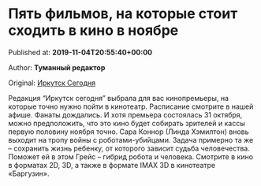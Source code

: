 
# Пять фильмов, на которые стоит сходить в кино в ноябре

Published at: **2019-11-04T20:55:40+00:00**

Author: **Туманный редактор**

Original: [Иркутск Сегодня](https://irk.today/2019/11/05/pjat-filmov-na-kotorye-stoit-shodit-v-kino-v-nojabre/)

Редакция “Иркутск сегодня” выбрала для вас кинопремьеры, на которые точно нужно пойти в кинотеатр. Расписание смотрите в нашей афише.
Фанаты дождались. И хотя премьера состоялась 31 октября, можно предположить, что это кино будет собирать зрителей и кассы первую половину ноября точно.
Сара Коннор (Линда Хэмилтон) вновь выходит на тропу войны с роботами-убийцами. Задача примерно та же – сохранить жизнь ребенку, от которого зависит судьба человечества. Поможет ей в этом Грейс – гибрид робота и человека. Смотрите в кино в форматах 2D, 3D, а также в формате IMAX 3D в кинотеатре «Баргузин».
